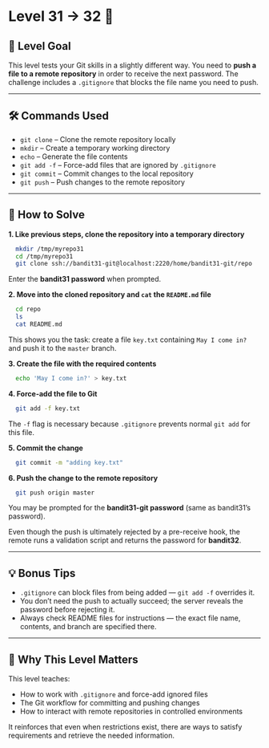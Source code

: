 # Level 31 → 32 🔐

## 📝 Level Goal  
This level tests your Git skills in a slightly different way. You need to **push a file to a remote repository** in order to receive the next password. The challenge includes a `.gitignore` that blocks the file name you need to push.  

---

## 🛠 Commands Used  
- `git clone` – Clone the remote repository locally  
- `mkdir` – Create a temporary working directory  
- `echo` – Generate the file contents  
- `git add -f` – Force-add files that are ignored by `.gitignore`  
- `git commit` – Commit changes to the local repository  
- `git push` – Push changes to the remote repository  

---

## 🚀 How to Solve  

**1. Like previous steps, clone the repository into a temporary directory**  

  ```bash
    mkdir /tmp/myrepo31  
    cd /tmp/myrepo31  
    git clone ssh://bandit31-git@localhost:2220/home/bandit31-git/repo   
  ```
  Enter the **bandit31 password** when prompted. 
  
**2. Move into the cloned repository and `cat` the `README.md` file**  

  ```bash
    cd repo  
    ls  
    cat README.md
  ``` 
  This shows you the task: create a file `key.txt` containing `May I come in?` and push it to the `master` branch.  

**3. Create the file with the required contents** 

  ```bash
    echo 'May I come in?' > key.txt  
  ```

**4. Force-add the file to Git** 

  ```bash
    git add -f key.txt  
  ```
  The `-f` flag is necessary because `.gitignore` prevents normal `git add` for this file.  

**5. Commit the change**

  ```bash
    git commit -m "adding key.txt"
  ```

**6. Push the change to the remote repository**

  ```bash
    git push origin master
  ```
  You may be prompted for the **bandit31-git password** (same as bandit31’s password).  

  Even though the push is ultimately rejected by a pre-receive hook, the remote runs a validation script and returns the password for **bandit32**.

---

## 💡 Bonus Tips  
- `.gitignore` can block files from being added — `git add -f` overrides it.  
- You don’t need the push to actually succeed; the server reveals the password before rejecting it.  
- Always check README files for instructions — the exact file name, contents, and branch are specified there.  

---

## 🔑 Why This Level Matters  
This level teaches:  
- How to work with `.gitignore` and force-add ignored files  
- The Git workflow for committing and pushing changes  
- How to interact with remote repositories in controlled environments  

It reinforces that even when restrictions exist, there are ways to satisfy requirements and retrieve the needed information.
